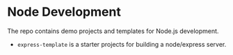 # Node Development

The repo contains demo projects and templates for Node.js development.

- `express-template` is a starter projects for building a node/express server.
